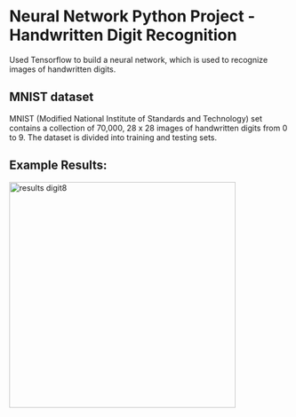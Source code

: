 # Neural Network Python Project - Handwritten Digit Recognition
Used Tensorflow to build a neural network, which is used to recognize images of handwritten digits.

## MNIST dataset
MNIST (Modified National Institute of Standards and Technology) set contains a collection of 70,000, 28 x 28 images of handwritten digits from 0 to 9. 
The dataset is divided into training and testing sets.

## Example Results:
<img width="407" alt="results digit8" src="https://github.com/user-attachments/assets/163e9066-415c-40b3-a0d3-85d777dbc7d0">
